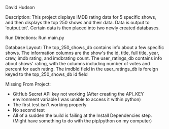 David Hudson

Description:
This project displays IMDB rating data for 5 specific shows, and then displays the top 250 shows and their data. 
Data is output to 'output.txt'. Certain data is then placed into two newly created databases.

Run Directions:
Run main.py

Database Layout:
The top_250_shows_db contains info about a few specific shows. The information columns are the show's the id, title, full title, year, crew, imdb rating, and imdbrating count.
The user_ratings_db contains info about shows' rating, with the columns including number of votes and percent for each rating.
The imdbId field in the user_ratings_db is foreign keyed to the top_250_shows_db id field

Missing From Project:
- GitHub Secret API key not working (After creating the API_KEY environment variable I was unable to access it within python)
- The first test isn't working properly
- No second test
- All of a sudden the build is failing at the Install Dependencies step. (Might have something to do with the pip/python on my computer)
